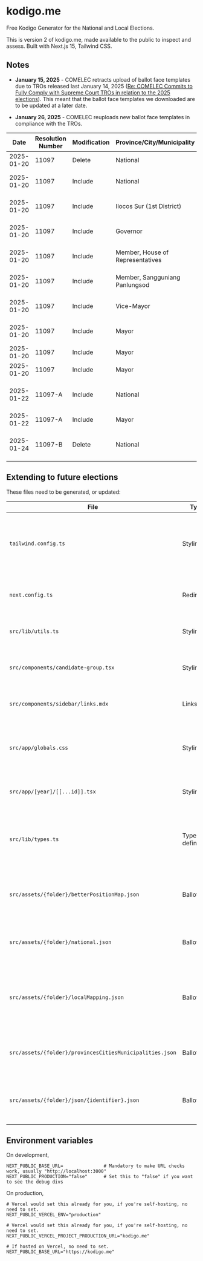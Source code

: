 # kodigo.me

Free Kodigo Generator for the National and Local Elections.

This is version 2 of kodigo.me, made available to the public to inspect and assess.
Built with Next.js 15, Tailwind CSS.

## Notes

- **January 15, 2025** - COMELEC retracts upload of ballot face templates due to TROs released last January 14, 2025 ([Re: COMELEC Commits to Fully Comply with Supreme Court TROs in relation to the 2025 elections](https://comelec.gov.ph/?r=2025NLE/PressReleases/01142025_SC_TRO_COMELEC)). This meant that the ballot face templates we downloaded are to be updated at a later date.

- **January 26, 2025** - COMELEC reuploads new ballot face templates in compliance with the TROs.

| Date       | Resolution Number | Modification | Province/City/Municipality       | Position                         | Candidate                      | Notes              |
| ---------- | ----------------- | ------------ | -------------------------------- | -------------------------------- | ------------------------------ | ------------------ |
| 2025-01-20 | 11097             | Delete       | National                         | Senator                          | Chavit Singson                 |                    |
| 2025-01-20 | 11097             | Include      | National                         | Senator                          | Subair Guinthum Mustapha       |                    |
| 2025-01-20 | 11097             | Include      | Ilocos Sur (1st District)        | Member, House of Representatives | Charles 'DB' Savellano         |                    |
| 2025-01-20 | 11097             | Include      | Governor                         | Zambales                         | Chito Bulatao Balintay         |                    |
| 2025-01-20 | 11097             | Include      | Member, House of Representatives | City of Caloocan (2nd District)  | Edgar Erice                    |                    |
| 2025-01-20 | 11097             | Include      | Member, Sangguniang Panlungsod   | City of San Juan (1st District)  | Florendo de Ramos Ritualo Jr., |                    |
| 2025-01-20 | 11097             | Include      | Vice-Mayor                       | Limay, Bataan                    | Marie Grace R. David           |                    |
| 2025-01-20 | 11097             | Include      | Mayor                            | Palompon, Leyte                  | Mary Dominique A. Oñate        |                    |
| 2025-01-20 | 11097             | Include      | Mayor                            | Bocaue, Bulacan                  | Aldrin B. Sta Ana              |                    |
| 2025-01-20 | 11097             | Include      | Mayor                            | City of Mandaue, Cebu            | Jonas C. Cortes                |                    |
| 2025-01-22 | 11097-A           | Include      | National                         | Senator                          | Francis Leo Antonio Marcos     | Removed in 11097-B |
| 2025-01-22 | 11097-A           | Include      | Mayor                            | City of Mandaue, Cebu            | Jonas C. Cortes                | Duplicate?         |
| 2025-01-24 | 11097-B           | Delete       | National                         | Senator                          | Francis Leo Antonio Marcos     |                    |

## Extending to future elections

These files need to be generated, or updated:

| File                                                     | Type                  | Notes                                                                                                            |
| -------------------------------------------------------- | --------------------- | ---------------------------------------------------------------------------------------------------------------- |
| `tailwind.config.ts`                                     | Styling               | Tailwind configuration for Odd and Even. Use [https://tints.dev](tints.dev) to generate colors and variables     |
| `next.config.ts`                                         | Redirects             | Home redirect to latest elections; backwards compatibility with 2022 setup                                       |
| `src/lib/utils.ts`                                       | Styling               | Tailwind merge config for custom Tailwind configs                                                                |
| `src/components/candidate-group.tsx`                     | Styling               | Change the `base()` rules if there are weird ballot color quirks.                                                |
| `src/components/sidebar/links.mdx`                       | Links                 | Update the sidebar and footer links when necessary.                                                              |
| `src/app/globals.css`                                    | Styling               | CSS Variables for Primary and Secondary. Use [https://tints.dev](tints.dev) to generate colors and variables     |
| `src/app/[year]/[[...id]].tsx`                           | Styling               | Change the `className` rules for different years.                                                                |
| `src/lib/types.ts`                                       | Types and definitions | Define the folders, short name, hashtags, aggregated positions across all elections, if can vote multiple or not |
| `src/assets/{folder}/betterPositionMap.json`             | Ballot                | List of positions and if the user needs to vote for one or many (Created manually)                               |
| `src/assets/{folder}/national.json`                      | Ballot                | List of national positions and candidates (Generated via Jupyter Deno Notebook)                                  |
| `src/assets/{folder}/localMapping.json`                  | Ballot                | List of provinces, cities, municipalities, identifiers, and COMELEC links (Generated via Jupyter Deno Notebook)  |
| `src/assets/{folder}/provincesCitiesMunicipalities.json` | Ballot                | List of provinces, cities, and municipalities (Generated via Jupyter Deno Notebook)                              |
| `src/assets/{folder}/json/{identifier}.json`             | Ballot                | List of local positions and candidates (Generated via Jupyter Deno Notebook)                                     |

## Environment variables

On development,

```
NEXT_PUBLIC_BASE_URL=               # Mandatory to make URL checks work, usually "http://localhost:3000"
NEXT_PUBLIC_PRODUCTION="false"      # Set this to "false" if you want to see the debug divs
```

On production,

```
# Vercel would set this already for you, if you're self-hosting, no need to set.
NEXT_PUBLIC_VERCEL_ENV="production"

# Vercel would set this already for you, if you're self-hosting, no need to set.
NEXT_PUBLIC_VERCEL_PROJECT_PRODUCTION_URL="kodigo.me"

# If hosted on Vercel, no need to set.
NEXT_PUBLIC_BASE_URL="https://kodigo.me"
```
